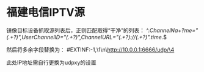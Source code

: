 # 福建电信IPTV源

镜像目标设备抓取源列表后，正则匹配取得“干净”的列表：
^.*ChannelNa\+?me="(.+?)"\,UserChannelID="(.+?)"\,ChannelURL="(.+?)://(.+?)".time.*$

然后将多余字段替换为：
#EXTINF:-1,\1\n\http://10.0.0.1:6666/udp/\4

此处IP地址需自行更换为udpxy的设置
